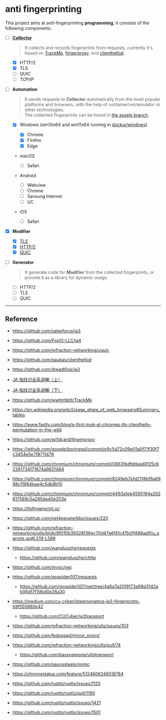 # anti fingerprinting

This project aims at anti-fingerprinting **programming**, it consists of the following components:

- [ ] [**Collector**](./cmd/collector)

  > It collects and records fingerprints from requests, currently it's based on [TrackMe](https://github.com/wwhtrbbtt/TrackMe), [fingerproxy](https://github.com/wi1dcard/fingerproxy), and [clienthellod](https://github.com/gaukas/clienthellod).

  - [x] HTTP/2
  - [x] TLS
  - [ ] QUIC
  - [ ] TCP/IP

- [ ] **Automation**

  > It sends requests to **Collector** automatically from the most popular platforms and browsers, with the help of container/vm/emulator or other technologies.  
  > The collected fingerprints can be found in [the assets branch](https://github.com/hellodword/anti-fingerprinting/tree/assets).

  - [x] Windows (win10x64 and win11x64 running in [dockur/windows](https://github.com/dockur/windows))

    - [x] Chrome
    - [x] Firefox
    - [x] Edge

  - macOS

    - [ ] Safari

  - Android

    - [ ] Webview
    - [ ] Chrome
    - [ ] Sansung Internet
    - [ ] UC

  - iOS

    - [ ] Safari

- [x] **Modifier**

  - [x] [TLS](https://github.com/refraction-networking/utls)
  - [x] [HTTP/2](https://github.com/hellodword/http2-custom-fingerprint)
  - [x] [QUIC](https://github.com/refraction-networking/uquic)

- [ ] **Generator**

  > It generate code for **Modifier** from the collected fingerprints, or provide it as a library for dynamic usage.

  - [ ] HTTP/2
  - [ ] TLS
  - [ ] QUIC

---

## Reference

- https://github.com/salesforce/ja3
- https://github.com/FoxIO-LLC/ja4
- https://github.com/refraction-networking/uquic
- https://github.com/gaukas/clienthellod
- https://github.com/dreadl0ck/ja3

- [JA 指纹识全系讲解（上）](https://github.com/kenyon-wong/docs/blob/757fb85d879026c7d30eb19fafcf4cec231d8616/%E5%85%88%E7%9F%A5%E7%A4%BE%E5%8C%BA/JA-%E6%8C%87%E7%BA%B9%E8%AF%86%E5%85%A8%E7%B3%BB%E8%AE%B2%E8%A7%A3-%E4%B8%8A-%E5%85%88%E7%9F%A5%E7%A4%BE%E5%8C%BA/JA-%E6%8C%87%E7%BA%B9%E8%AF%86%E5%85%A8%E7%B3%BB%E8%AE%B2%E8%A7%A3-%E4%B8%8A-%E5%85%88%E7%9F%A5%E7%A4%BE%E5%8C%BA.md)
- [JA 指纹识全系讲解（下）](https://web.archive.org/web/20240422055319/https://xz.aliyun.com/t/14054?time__1311=mqmx9DBG0QD%3DNGNDQiiQGkfbOuiCdDcWoD)

- https://github.com/wwhtrbbtt/TrackMe
- https://en.wikipedia.org/wiki/Usage_share_of_web_browsers#Summary_tables
- https://www.fastly.com/blog/a-first-look-at-chromes-tls-clienthello-permutation-in-the-wild
- https://github.com/wi1dcard/fingerproxy

- https://github.com/google/boringssl/commit/e9c5d72c09e01a0f71f30f7c3454e5e7f8711476
- https://github.com/chromium/chromium/commit/08631bdfddaad0f25c62261734171674a9621484
- https://github.com/chromium/chromium/commit/8249eb7a1d2118bf9a6998c11964bae4c5db8b10
- https://github.com/chromium/chromium/commit/4493a1eb4595194a262617589c5a265de40e203e

- https://tlsfingerprint.io/
- https://github.com/net4people/bbs/issues/220

- https://github.com/refraction-networking/utls/blob/8f010b39328f36ec70d47a6f41c415d1f486aaff/u_parrots.go#L519-L589

- https://github.com/wangluozhe/requests
  - https://github.com/wangluozhe/chttp
- https://github.com/imroc/req
- https://github.com/gospider007/requests
  - https://github.com/gospider007/net/tree/4a6a7a20f9173a98d3142ab06d17f7dbd0e26a30
- https://medium.com/cu-cyber/impersonating-ja3-fingerprints-b9f555880e42
  - https://github.com/CUCyber/ja3transport
- https://github.com/refraction-networking/utls/issues/103
- https://github.com/fedosgad/mirror_proxy/
- https://github.com/refraction-networking/utls/pull/74
  - https://github.com/bassosimone/utlstransport
- https://github.com/saucesteals/mimic

- https://chromestatus.com/feature/5124606246518784

- https://github.com/rustls/rustls/issues/1125
- https://github.com/rustls/rustls/pull/1190
- https://github.com/rustls/rustls/issues/1421
- https://github.com/rustls/rustls/issues/1501

